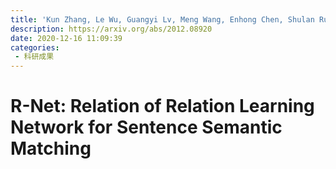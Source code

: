 ```yaml
---
title: 'Kun Zhang, Le Wu, Guangyi Lv, Meng Wang, Enhong Chen, Shulan Ruan. R $^ 2$-Net: Relation of Relation Learning Network for Sentence Semantic Matching[J]. arXiv preprint arXiv:2012.08920, 2020.'
description: https://arxiv.org/abs/2012.08920
date: 2020-12-16 11:09:39
categories:
 - 科研成果
---
```

# R-Net: Relation of Relation Learning Network for Sentence Semantic Matching